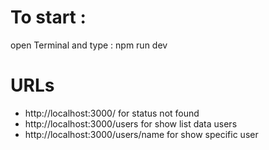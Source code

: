 # To start :
open Terminal and type :
npm run dev

# URLs
- http://localhost:3000/ for status not found
- http://localhost:3000/users for show list data users
- http://localhost:3000/users/name for show specific user
